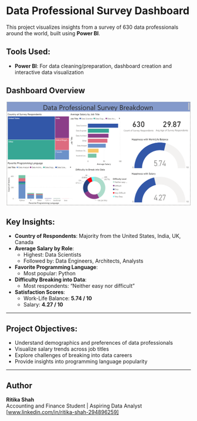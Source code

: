 # Data Professional Survey Dashboard

This project visualizes insights from a survey of 630 data professionals around the world, built using **Power BI**.

## Tools Used:

- **Power BI**: For data cleaning/preparation, dashboard creation and interactive data visualization

## Dashboard Overview

![Dashboard Image](https://github.com/RitikaShah05/Data-Professional-Survey-Breakdown/blob/main/Snapshot%20of%20Dashboard.png)

## Key Insights:

- **Country of Respondents**: Majority from the United States, India, UK, Canada
- **Average Salary by Role**:
  - Highest: Data Scientists
  - Followed by: Data Engineers, Architects, Analysts
- **Favorite Programming Language**:
  - Most popular: Python
- **Difficulty Breaking into Data**:
  - Most respondents: “Neither easy nor difficult”
- **Satisfaction Scores**:
  - Work-Life Balance: **5.74 / 10**
  - Salary: **4.27 / 10**

---

## Project Objectives:

- Understand demographics and preferences of data professionals
- Visualize salary trends across job titles
- Explore challenges of breaking into data careers
- Provide insights into programming language popularity

---

## Author
**Ritika Shah**  
  Accounting and Finance Student | Aspiring Data Analyst  
  [www.linkedin.com/in/ritika-shah-294896259]

